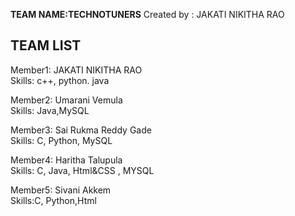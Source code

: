 **TEAM NAME:TECHNOTUNERS**                                                                                                                                                    Created by : JAKATI NIKITHA RAO

TEAM LIST
------------------------------------------------
Member1:
JAKATI NIKITHA RAO</br>
Skills: c++, python. java 

Member2: 
Umarani Vemula </br>
Skills: Java,MySQL

Member3:
Sai Rukma Reddy Gade </br>
Skills: C, Python, MySQL

Member4:
Haritha Talupula </br>
Skills: C, Java, Html&CSS , MYSQL

Member5:
Sivani Akkem </br>
Skills:C, Python,Html
